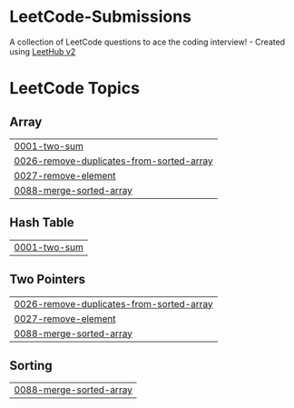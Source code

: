 # LeetCode-Submissions
A collection of LeetCode questions to ace the coding interview! - Created using [LeetHub v2](https://github.com/arunbhardwaj/LeetHub-2.0)

<!---LeetCode Topics Start-->
# LeetCode Topics
## Array
|  |
| ------- |
| [0001-two-sum](https://github.com/ChitraSiddharthan/LeetCode-Submissions/tree/master/0001-two-sum) |
| [0026-remove-duplicates-from-sorted-array](https://github.com/ChitraSiddharthan/LeetCode-Submissions/tree/master/0026-remove-duplicates-from-sorted-array) |
| [0027-remove-element](https://github.com/ChitraSiddharthan/LeetCode-Submissions/tree/master/0027-remove-element) |
| [0088-merge-sorted-array](https://github.com/ChitraSiddharthan/LeetCode-Submissions/tree/master/0088-merge-sorted-array) |
## Hash Table
|  |
| ------- |
| [0001-two-sum](https://github.com/ChitraSiddharthan/LeetCode-Submissions/tree/master/0001-two-sum) |
## Two Pointers
|  |
| ------- |
| [0026-remove-duplicates-from-sorted-array](https://github.com/ChitraSiddharthan/LeetCode-Submissions/tree/master/0026-remove-duplicates-from-sorted-array) |
| [0027-remove-element](https://github.com/ChitraSiddharthan/LeetCode-Submissions/tree/master/0027-remove-element) |
| [0088-merge-sorted-array](https://github.com/ChitraSiddharthan/LeetCode-Submissions/tree/master/0088-merge-sorted-array) |
## Sorting
|  |
| ------- |
| [0088-merge-sorted-array](https://github.com/ChitraSiddharthan/LeetCode-Submissions/tree/master/0088-merge-sorted-array) |
<!---LeetCode Topics End-->